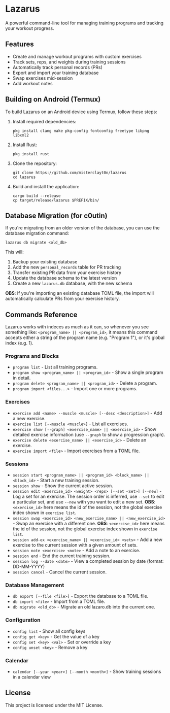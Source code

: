 # Lazarus

A powerful command-line tool for managing training programs and tracking your workout progress.

## Features

- Create and manage workout programs with custom exercises
- Track sets, reps, and weights during training sessions
- Automatically track personal records (PRs)
- Export and import your training database
- Swap exercises mid-session
- Add workout notes

## Building on Android (Termux)

To build Lazarus on an Android device using Termux, follow these steps:

1. Install required dependencies:
   ```
   pkg install clang make pkg-config fontconfig freetype libpng libxml2
   ```

2. Install Rust:
   ```
   pkg install rust
   ```

3. Clone the repository:
   ```
   git clone https://github.com/misterclayt0n/lazarus
   cd lazarus
   ```

4. Build and install the application:
   ```
   cargo build --release
   cp target/release/lazarus $PREFIX/bin/
   ```

## Database Migration (for c0utin)

If you're migrating from an older version of the database, you can use the database migration command:

```
lazarus db migrate <old_db>
```

This will:
1. Backup your existing database
2. Add the new `personal_records` table for PR tracking
3. Transfer existing PR data from your exercise history
4. Update the database schema to the latest version
5. Create a new `lazarus.db` database, with the new schema

**OBS**: If you're importing an existing database TOML file, the import will automatically calculate PRs from your exercise history.

## Commands Reference
Lazarus works with indeces as much as it can, so whenever you see something like: `<program_name> || <program_id>`, it means this command accepts either a string of the program name (e.g. "Program 1"), or it's global index (e.g. 1).

### Programs and Blocks
- `program list` - List all training programs.
- `program show <program_name> || <program_id>` - Show a single program in detail.
- `program delete <program_name> || <program_id>` - Delete a program.
- `program import <files...>` - Import one or more programs.

### Exercises
- `exercise add <name> --muscle <muscle> [--desc <description>]` - Add a new exercise.
- `exercise list [--muscle <muscle>]` - List all exercises.
- `exercise show [--graph] <exercise_name> || <exercise_id>` - Show detailed exercise information (use `--graph` to show a progression graph).
- `exercise delete <exercise_name> || <exercise_id>` - Delete an exercise.
- `exercise import <file>` - Import exercises from a TOML file.

### Sessions
- `session start <program_name> || <program_id> <block_name> || <block_id>` - Start a new training session.
- `session show` - Show the current active session.
- `session edit <exercise_id> <weight> <reps> [--set <set>] [--new]` - Log a set for an exercise. The session order is inferred, use `--set` to edit a particular set, and use `--new` with you want to edit a new set. 
**OBS**: `<exercise_id>` here means the id of the session, not the global exercise index shown in `exercise list`.  
- `session swap <exercise_id> <new_exercise_name> || <new_exercise_id>` - Swap an exercise with a different one.
**OBS**: `<exercise_id>` here means the id of the session, not the global exercise index shown in `exercise list`.
- `session add-ex <exercise_name> || <exercise_id> <sets>` - Add a new exercise to the current session with a given amount of sets.
- `session note <exercise> <note>` - Add a note to an exercise.
- `session end` - End the current training session.
- `session log --date <date>` - View a completed session by date (format: DD-MM-YYYY)
- `session cancel` - Cancel the current session.

### Database Management
- `db export [--file <file>]` - Export the database to a TOML file.
- `db import <file>` - Import from a TOML file.
- `db migrate <old_db>` - Migrate an old lazaro.db into the current one.

### Configuration
- `config list` - Show all config keys
- `config get <key>` - Get the value of a key
- `config set <key> <val>` - Set or override a key
- `config unset <key>` - Remove a key

### Calendar
- `calendar [--year <year>] [--month <month>]` - Show training sessions in a calendar view

## License

This project is licensed under the MIT License. 